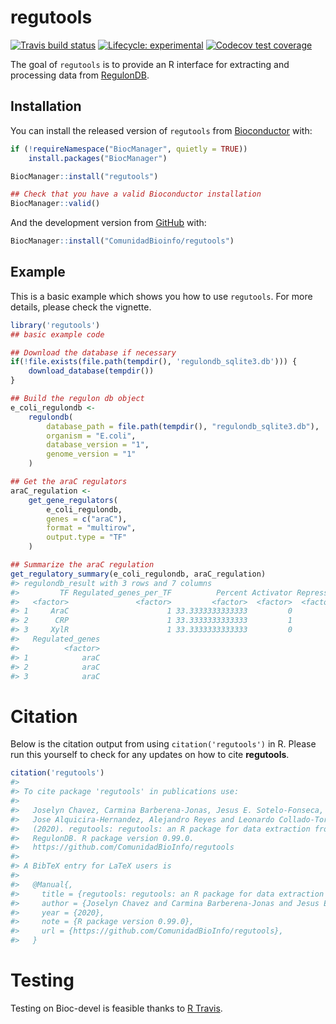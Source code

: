 
<!-- README.md is generated from README.Rmd. Please edit that file -->

# regutools

<!-- badges: start -->

[![Travis build
status](https://travis-ci.org/ComunidadBioInfo/regutools.svg?branch=master)](https://travis-ci.org/ComunidadBioInfo/regutools)
[![Lifecycle:
experimental](https://img.shields.io/badge/lifecycle-experimental-orange.svg)](https://www.tidyverse.org/lifecycle/#experimental)
[![Codecov test
coverage](https://codecov.io/gh/ComunidadBioInfo/regutools/branch/master/graphs/badge.svg)](https://codecov.io/gh/ComunidadBioInfo/regutools?branch=master)
<!-- badges: end -->

The goal of `regutools` is to provide an R interface for extracting and
processing data from [RegulonDB](http://regulondb.ccg.unam.mx/).

## Installation

You can install the released version of `regutools` from
[Bioconductor](http://bioconductor.org/) with:

``` r
if (!requireNamespace("BiocManager", quietly = TRUE))
    install.packages("BiocManager")

BiocManager::install("regutools")

## Check that you have a valid Bioconductor installation
BiocManager::valid()
```

And the development version from [GitHub](https://github.com/) with:

``` r
BiocManager::install("ComunidadBioinfo/regutools")
```

## Example

This is a basic example which shows you how to use `regutools`. For more
details, please check the vignette.

``` r
library('regutools')
## basic example code

## Download the database if necessary
if(!file.exists(file.path(tempdir(), 'regulondb_sqlite3.db'))) {
    download_database(tempdir())
}

## Build the regulon db object
e_coli_regulondb <-
    regulondb(
        database_path = file.path(tempdir(), "regulondb_sqlite3.db"),
        organism = "E.coli",
        database_version = "1",
        genome_version = "1"
    )

## Get the araC regulators
araC_regulation <-
    get_gene_regulators(
        e_coli_regulondb,
        genes = c("araC"),
        format = "multirow",
        output.type = "TF"
    )

## Summarize the araC regulation
get_regulatory_summary(e_coli_regulondb, araC_regulation)
#> regulondb_result with 3 rows and 7 columns
#>         TF Regulated_genes_per_TF          Percent Activator Repressor     Dual
#>   <factor>               <factor>         <factor>  <factor>  <factor> <factor>
#> 1     AraC                      1 33.3333333333333         0         0        1
#> 2      CRP                      1 33.3333333333333         1         0        0
#> 3     XylR                      1 33.3333333333333         0         1        0
#>   Regulated_genes
#>          <factor>
#> 1            araC
#> 2            araC
#> 3            araC
```

# Citation

Below is the citation output from using `citation('regutools')` in R.
Please run this yourself to check for any updates on how to cite
**regutools**.

``` r
citation('regutools')
#> 
#> To cite package 'regutools' in publications use:
#> 
#>   Joselyn Chavez, Carmina Barberena-Jonas, Jesus E. Sotelo-Fonseca,
#>   Jose Alquicira-Hernandez, Alejandro Reyes and Leonardo Collado-Torres
#>   (2020). regutools: regutools: an R package for data extraction from
#>   RegulonDB. R package version 0.99.0.
#>   https://github.com/ComunidadBioInfo/regutools
#> 
#> A BibTeX entry for LaTeX users is
#> 
#>   @Manual{,
#>     title = {regutools: regutools: an R package for data extraction from RegulonDB},
#>     author = {Joselyn Chavez and Carmina Barberena-Jonas and Jesus E. Sotelo-Fonseca and Jose Alquicira-Hernandez and Alejandro Reyes and Leonardo Collado-Torres},
#>     year = {2020},
#>     note = {R package version 0.99.0},
#>     url = {https://github.com/ComunidadBioInfo/regutools},
#>   }
```

# Testing

Testing on Bioc-devel is feasible thanks to [R
Travis](http://docs.travis-ci.com/user/languages/r/).
